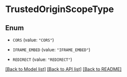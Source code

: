 # TrustedOriginScopeType

## Enum


* `CORS` (value: `"CORS"`)

* `IFRAME_EMBED` (value: `"IFRAME_EMBED"`)

* `REDIRECT` (value: `"REDIRECT"`)


[[Back to Model list]](../README.md#documentation-for-models) [[Back to API list]](../README.md#documentation-for-api-endpoints) [[Back to README]](../README.md)


